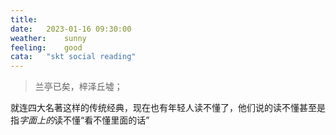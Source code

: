 ```yaml
---
title:	
date:	2023-01-16 09:30:00
weather:	sunny
feeling:	good
cata:	"skt social reading"
---
```


> 兰亭已矣，梓泽丘墟；
> 
就连四大名著这样的传统经典，现在也有年轻人读不懂了，他们说的读不懂甚至是指*字面上的*读不懂“看不懂里面的话” ​​​​
